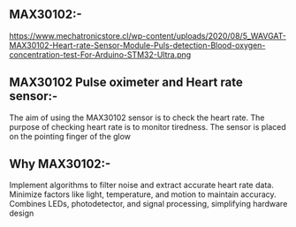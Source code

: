 ## MAX30102:-

https://www.mechatronicstore.cl/wp-content/uploads/2020/08/5_WAVGAT-MAX30102-Heart-rate-Sensor-Module-Puls-detection-Blood-oxygen-concentration-test-For-Arduino-STM32-Ultra.png

## MAX30102 Pulse oximeter and Heart rate sensor:-

The aim of using the MAX30102 sensor is to check the heart rate.
 The purpose of checking heart rate is to monitor tiredness.
The sensor is placed on the pointing finger  of the glow

## Why MAX30102:-

Implement algorithms to filter noise and extract accurate heart rate data.
Minimize factors like light, temperature, and motion to maintain accuracy.
Combines LEDs, photodetector, and signal processing, simplifying hardware design
